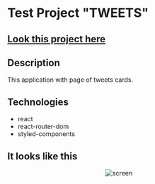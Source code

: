 # Test Project "TWEETS"

## [Look this project here](https://avviktoria.github.io/react-test-tweets/)

## Description

This application with page of tweets cards.

<!-- The application has 2 pages Home and Tweets. The Tweets page loads user cards from the database. By clicking on the Follow button in the card, you can subscribe to a user or unsubscribe. -->

## Technologies

- react
- react-router-dom
- styled-components
  <!-- - styled-emotions
  <!-- - axios local-storage -->

## It looks like this

<div align="center">
<image src="./src/images/readme-cards.png" alt="screen" align='center'>
</div>
